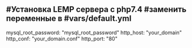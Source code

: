 #Установка LEMP сервера с php7.4
#заменить переменные в
#vars/default.yml
---
mysql_root_password: "mysql_root_password"
http_host: "your_domain"
http_conf: "your_domain.conf"
http_port: "80"

